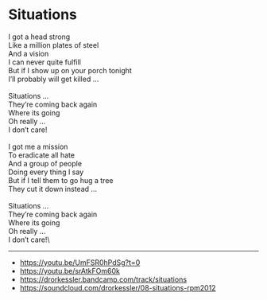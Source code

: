 # Situations

I got a head strong\
Like a million plates of steel\
And a vision\
I can never quite fulfill\
But if I show up on your porch tonight\
I’ll probably will get killed ...\
\
Situations ...\
They’re coming back again\
Where its going\
Oh really ...\
I don’t care!\
\
I got me a mission\
To eradicate all hate\
And a group of people\
Doing every thing I say\
But if I tell them to go hug a tree\
They cut it down instead ...\
\
Situations ...\
They’re coming back again\
Where its going\
Oh really ...\
I don’t care!\

---
- https://youtu.be/UmFSR0hPdSg?t=0
- https://youtu.be/srAtkFOm60k
- https://drorkessler.bandcamp.com/track/situations
- https://soundcloud.com/drorkessler/08-situations-rpm2012
